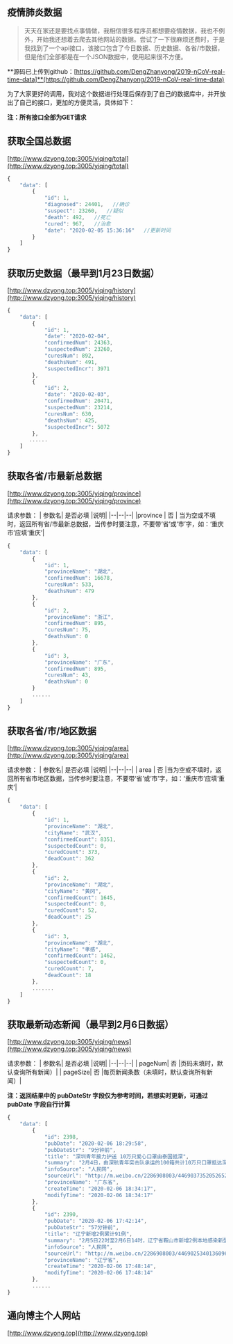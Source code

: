 

## **疫情肺炎数据**

> 天天在家还是要找点事情做，我相信很多程序员都想要疫情数据，我也不例外，开始我还想着去爬去其他网站的数据。尝试了一下很麻烦还费时，于是我找到了一个api接口，该接口包含了今日数据、历史数据、各省/市数据，但是他们全部都是在一个JSON数据中，使用起来很不方便。

**源码已上传到github：[https://github.com/DengZhanyong/2019-nCoV-real-time-data]**(https://github.com/DengZhanyong/2019-nCoV-real-time-data)

为了大家更好的调用，我对这个数据进行处理后保存到了自己的数据库中，并开放出了自己的接口，更加的方便灵活，具体如下：

**注：所有接口全部为GET请求**

## 获取全国总数据

[http://www.dzyong.top:3005/yiqing/total](http://www.dzyong.top:3005/yiqing/total)


```javascript
{
    "data": [
        {
            "id": 1,
            "diagnosed": 24401,   //确诊
            "suspect": 23260,   //疑似
            "death": 492,   //死亡
            "cured": 967,   //治愈
            "date": "2020-02-05 15:36:16"   //更新时间
        }
    ]
}
```


## 获取历史数据（最早到1月23日数据）

[http://www.dzyong.top:3005/yiqing/history](http://www.dzyong.top:3005/yiqing/history)

```javascript
{
    "data": [
        {
            "id": 1,
            "date": "2020-02-04",
            "confirmedNum": 24363,
            "suspectedNum": 23260,
            "curesNum": 892,
            "deathsNum": 491,
            "suspectedIncr": 3971
        },
        {
            "id": 2,
            "date": "2020-02-03",
            "confirmedNum": 20471,
            "suspectedNum": 23214,
            "curesNum": 630,
            "deathsNum": 425,
            "suspectedIncr": 5072
        },
       ......
    ]
}
```

## 获取各省/市最新总数据

[http://www.dzyong.top:3005/yiqing/province](http://www.dzyong.top:3005/yiqing/province)

请求参数：
|  参数名| 是否必填 |说明|
|--|--|--|
|province  | 否 | 当为空或不填时，返回所有省/市最新总数据，当传参时要注意，不要带‘省’或‘市’字，如：‘重庆市’应填‘重庆’|

```javascript
{
    "data": [
        {
            "id": 1,
            "provinceName": "湖北",
            "confirmedNum": 16678,
            "curesNum": 533,
            "deathsNum": 479
        },
        {
            "id": 2,
            "provinceName": "浙江",
            "confirmedNum": 895,
            "curesNum": 75,
            "deathsNum": 0
        },
        {
            "id": 3,
            "provinceName": "广东",
            "confirmedNum": 895,
            "curesNum": 43,
            "deathsNum": 0
        }
        ......
    ]
}
```

## 获取各省/市/地区数据

[http://www.dzyong.top:3005/yiqing/area](http://www.dzyong.top:3005/yiqing/area)

请求参数：
|  参数名| 是否必填 |说明|
|--|--|--|
| area | 否 |当为空或不填时，返回所有省市地区数据，当传参时要注意，不要带‘省’或‘市’字，如：‘重庆市’应填‘重庆’|

```javascript
{
    "data": [
        {
            "id": 1,
            "provinceName": "湖北",
            "cityName": "武汉",
            "confirmedCount": 8351,
            "suspectedCount": 0,
            "curedCount": 373,
            "deadCount": 362
        },
        {
            "id": 2,
            "provinceName": "湖北",
            "cityName": "黄冈",
            "confirmedCount": 1645,
            "suspectedCount": 0,
            "curedCount": 52,
            "deadCount": 25
        },
        {
            "id": 3,
            "provinceName": "湖北",
            "cityName": "孝感",
            "confirmedCount": 1462,
            "suspectedCount": 0,
            "curedCount": 7,
            "deadCount": 18
        },
        .......
    ]
}
```

## 获取最新动态新闻（最早到2月6日数据）

[http://www.dzyong.top:3005/yiqing/news](http://www.dzyong.top:3005/yiqing/news)

请求参数：
|  参数名| 是否必填 |说明|
|--|--|--|
| pageNum| 否 |页码未填时，默认查询所有新闻）|
| pageSize| 否 |每页新闻条数（未填时，默认查询所有新闻）|

**注：返回结果中的 pubDateStr 字段仅为参考时间，若想实时更新，可通过 pubDate 字段自行计算**

```javascript
{
    "data": [
        {
            "id": 2398,
            "pubDate": "2020-02-06 18:29:58",
            "pubDateStr": "9分钟前",
            "title": "深圳青年接力护送 10万只爱心口罩由泰国抵深",
            "summary": "2月4日，由深航青年突击队承运的100箱共计10万只口罩抵达深圳。深圳海关特事特办，30分钟火速清关。\n",
            "infoSource": "人民网",
            "sourceUrl": "http://m.weibo.cn/2286908003/4469037352052652",
            "provinceName": "广东省",
            "createTime": "2020-02-06 18:34:17",
            "modifyTime": "2020-02-06 18:34:17"
        },
        {
            "id": 2390,
            "pubDate": "2020-02-06 17:42:14",
            "pubDateStr": "57分钟前",
            "title": "辽宁新增2例累计91例",
            "summary": "2月5日22时至2月6日14时，辽宁省鞍山市新增2例本地感染新型冠状病毒感染的肺炎确诊病例,其中1例为重型病例，1例为普通型病例。截至2020年2月6日14时，辽宁省累计报告新型冠状病毒感染的肺炎确诊病例91例，治愈出院4例。",
            "infoSource": "人民网",
            "sourceUrl": "http://m.weibo.cn/2286908003/4469025340136096",
            "provinceName": "辽宁省",
            "createTime": "2020-02-06 17:48:14",
            "modifyTime": "2020-02-06 17:48:14"
        },
		......
}
```

## 通向博主个人网站

[http://www.dzyong.top](http://www.dzyong.top)
